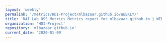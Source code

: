 ```yaml
---
layout: 'weekly'
permalink: '/metrics/HDI-Project/mlbazaar.github.io/WEEKLY/'
title: 'DAI Lab OSS Metrics Metrics report for mlbazaar.github.io | WEEKLY-REPORT-2020-01-09'
organization: 'HDI-Project'
repository: 'mlbazaar.github.io'
current_date: '2020-01-09'
---
```

